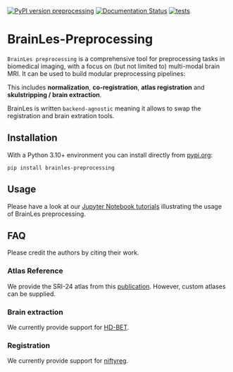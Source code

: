 [![PyPI version preprocessing](https://badge.fury.io/py/brainles-preprocessing.svg)](https://pypi.python.org/pypi/brainles-preprocessing/)
[![Documentation Status](https://readthedocs.org/projects/brainles-preprocessing/badge/?version=latest)](http://brainles-preprocessing.readthedocs.io/?badge=latest)
[![tests](https://github.com/BrainLesion/preprocessing/actions/workflows/tests.yml/badge.svg)](https://github.com/BrainLesion/preprocessing/actions/workflows/tests.yml)


# BrainLes-Preprocessing
`BrainLes preprocessing` is a comprehensive tool for preprocessing tasks in biomedical imaging, with a focus on (but not limited to) multi-modal brain MRI. It can be used to build modular preprocessing pipelines:

This includes **normalization**, **co-registration**, **atlas registration** and **skulstripping / brain extraction**.

BrainLes is written `backend-agnostic` meaning it allows to swap the registration and brain extration tools.

<!-- TODO mention defacing -->

<!-- TODO include image here -->


## Installation

With a Python 3.10+ environment you can install directly from [pypi.org](https://pypi.org/project/brainles-preprocessing/):

```
pip install brainles-preprocessing
```


## Usage
Please have a look at our [Jupyter Notebook tutorials](https://github.com/BrainLesion/tutorials/tree/main/preprocessing) illustrating the usage of BrainLes preprocessing.


<!-- TODO citation -->


## FAQ
Please credit the authors by citing their work.

### Atlas Reference
We provide the SRI-24 atlas from this [publication](https://www.ncbi.nlm.nih.gov/pmc/articles/PMC2915788/).
However, custom atlases can be supplied.

### Brain extraction
We currently provide support for [HD-BET](https://github.com/MIC-DKFZ/HD-BET).

### Registration
We currently provide support for [niftyreg](https://github.com/KCL-BMEIS/niftyreg).

<!-- TODO mention defacing -->
